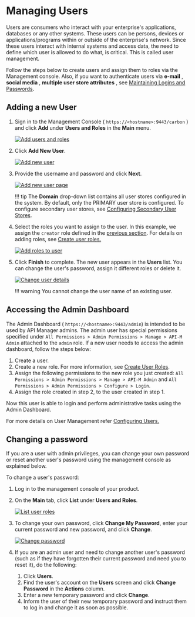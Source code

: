 # Managing Users

Users are consumers who interact with your enterprise's applications, databases or any other systems. These users can be persons, devices or applications/programs within or outside of the enterprise's network. Since these users interact with internal systems and access data, the need to define which user is allowed to do what, is critical. This is called user management.

Follow the steps below to create users and assign them to roles via the Management console. Also, if you want to authenticate users via **e-mail** , **social media** , **multiple user store attributes** , see [Maintaining Logins and Passwords]({{base_path}}/administer/product-security/General/logins-and-passwords/maintaining-logins-and-passwords).

## Adding a new User

1.  Sign in to the Management Console ( `https://<hostname>:9443/carbon` ) and click **Add** under **Users and Roles** in the **Main** menu.

    [![Add users and roles]({{base_path}}/assets/img/administer/add-users-and-roles.png)]({{base_path}}/assets/img/administer/add-users-and-roles.png)   
    
2.  Click **Add New User**.

    [![Add new user]({{base_path}}/assets/img/administer/add-new-user.png)]({{base_path}}/assets/img/administer/add-new-user.png)

3.  Provide the username and password and click **Next**.

    [![Add new user page]({{base_path}}/assets/img/administer/add-new-user-page.png)]({{base_path}}/assets/img/administer/add-new-user-page.png)

    !!! tip
            The **Domain** drop-down list contains all user stores configured in the system. By default, only the PRIMARY user store is configured. To configure secondary user stores, see [Configuring Secondary User Stores]({{base_path}}/administer/product-administration/managing-users-and-roles/managing-user-stores/configuring-secondary-user-stores/).

4.  Select the roles you want to assign to the user. In this example, we assign the `creator` role defined in the [previous section](managing-user-roles.md). For details on adding roles, see [Create user roles.]({{base_path}}/administer/product-administration/managing-users-and-roles/managing-user-roles/#create-user-roles)

    [![Add roles to user]({{base_path}}/assets/img/administer/add-roles-to-user.png)]({{base_path}}/assets/img/administer/add-roles-to-user.png)

5.  Click **Finish** to complete.
    The new user appears in the **Users** list. You can change the user's password, assign it different roles or delete it.

    [![Change user details]({{base_path}}/assets/img/administer/change-user-details.png)]({{base_path}}/assets/img/administer/change-user-details.png)

    !!! warning
        You cannot change the user name of an existing user.

## Accessing the Admin Dashboard

The Admin Dashboard ( `https://<hostname>:9443/admin`) is intended to be used by API Manager admins. The admin user has special permissions specified under `All Permissions > Admin Permissions > Manage > API-M Admin` attached to the `admin` role. If a new user needs to access the admin dashboard, follow the steps below:

1.  Create a user.
2.  Create a new role. For more information, see [Create User Roles]({{base_path}}/administer/product-administration/managing-users-and-roles/managing-user-roles/#create-user-roles).
3.  Assign the following permissions to the new role you just created: `All Permissions > Admin Permissions > Manage > API-M Admin` and `All Permissions > Admin Permissions > Configure > Login`.
4.  Assign the role created in step 2, to the user created in step 1.

Now this user is able to login and perform administrative tasks using the Admin Dashboard.

For more details on User Management refer [Configuring Users.](https://is.docs.wso2.com/en/5.10.0/learn/configuring-users/)

## Changing a password

If you are a user with admin privileges, you can change your own password or reset another user's password using the management console as explained below.

To change a user's password:

1. Log in to the management console of your product.
2. On the **Main** tab, click **List** under **Users and Roles**.

    [![List user roles]({{base_path}}/assets/img/administer/list-user-roles.png)]({{base_path}}/assets/img/administer/list-user-roles.png)

3. To change your own password, click **Change My Password**, enter your current password and new password, and click **Change**.

    [![Change password]({{base_path}}/assets/img/administer/change-password.png)]({{base_path}}/assets/img/administer/change-password.png)

4. If you are an admin user and need to  change another user's password (such as if they have forgotten their current password and need you to reset it), do the following:
    1. Click **Users**.
    2. Find the user's account on the **Users** screen and click **Change Password** in the **Actions** column.
    3. Enter a new temporary password and click **Change**.
    4. Inform the user of their new temporary password and instruct them to log in and change it as soon as possible.
